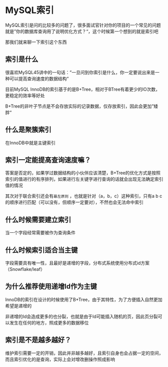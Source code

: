 # MySQL索引

MySQL索引是问的比较多的问题了，很多面试官针对你的项目的一个常见的问题就是”你的数据库查询用了说明优化方式？“，这个时候第一个想到的就是索引吧

那我们就来聊一下索引这个东西

## 索引是什么

很喜欢MySQL45讲中的一句话：”一旦问到你索引是什么，你一定要说出来是一种可以提高查询速度的数据结构“

目前MySQL InnoDB的索引基于的是B+Tree，相对于BTree有着更少的IO次数，更稳定的效率等好处

B+Tree的非叶子节点是不会存放实际的记录数据，仅存放索引，因此会更加”矮胖“

## 什么是聚簇索引

在InnoDB中就是主键索引


## 索引一定能提高查询速度嘛？

答案是否定的，如果学过数据结构的小伙伴应该清楚，B+Tree的优化方式是按照索引的值进行的有序排列，如果进行左关键字进行查询的话就会出现无法确定索引值的情况

其次对于联合索引还会有`最左原则` ，也就是针对（a，b，c）这种索引，只有a b c的顺序进行匹配（可以没有，但顺序一定要对），不然也会无法命中索引

## 什么时候需要建立索引

当一个字段经常需要被作为查询条件

## 什么时候索引适合当主键

字段需要具有唯一性，且最好是递增的字段，分布式系统使用分布式id方案（Snowflake/leaf）

## 为什么推荐使用递增Id作为主键

InnoDB的索引在设计的时候使用了B+Tree，由于其特性，为了方便插入自然更加希望是递增的

非递增的Id会造成更多的也分裂，也就是由于Id可能插入随机的页，因此页分裂可以发生在任何的地方，照成更多的数据移位

## 索引是不是越多越好？

维护索引需要一定的开销，因此并非越多越好，且索引自身也会占据一定的空间，而且索引优化的是查询，实际上会对增改删操作照成影响

